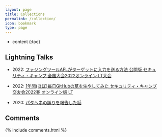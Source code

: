 ```yaml
---
layout: page
title: Collections
permalink: /collection/
icon: bookmark
type: page
---
```


* content
{:toc}


## Lightning Talks

- 2022: [ファジングツールAFLがターゲットに入力を送る方法 公開版 セキュリティ・キャンプ 全国大会2022オンライン LT大会](https://speakerdeck.com/msymt/sekiyuriteikiyanpuquan-guo-da-hui-ltda-hui)
- 2022: [1年間(ほぼ)毎日GitHubの草を生やしてみた セキュリティ・キャンプ交友会2022春 オンライン版 LT](https://speakerdeck.com/msymt/sekiyuriteikiyanpujiao-you-hui-2022chun-onrainban-lt)

- 2020: [パタヘネの誤りを報告した話](https://speakerdeck.com/msymt/patahenefalsewu-riwobao-gao-sitahua)


## Comments

{% include comments.html %}
